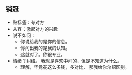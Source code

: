 
## 销冠
- 贴标签：夸对方
- 从容：激起对方的兴趣
- 说不如问：
  - 你说给我的是你的信息。
  - 你问出我的是我的认知。
  - 这就对了。你很专业。
- 情绪？纠结。 我就是喜欢中间的，但是不知道为什么。
  - 理解，毕竟花这么多钱，多对比， 那我给你介绍区别。 
